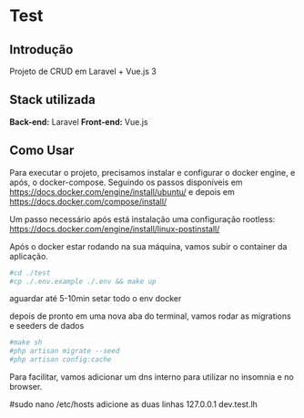 # Test

## Introdução

Projeto de CRUD em Laravel + Vue.js 3

## Stack utilizada

**Back-end:** Laravel
**Front-end:** Vue.js

## Como Usar

Para executar o projeto, precisamos instalar e configurar o docker engine, e após, o docker-compose. Seguindo os passos disponíveis em https://docs.docker.com/engine/install/ubuntu/ e depois em https://docs.docker.com/compose/install/

Um passo necessário após está instalação uma configuração rootless: https://docs.docker.com/engine/install/linux-postinstall/

Após o docker estar rodando na sua máquina, vamos subir o container da aplicação.

```sh
#cd ./test
#cp ./.env.example ./.env && make up
```

aguardar até 5-10min setar todo o env docker

depois de pronto em uma nova aba do terminal, vamos rodar as migrations e seeders de dados

```sh
#make sh
#php artisan migrate --seed
#php artisan config:cache
```

Para facilitar, vamos adicionar um dns interno para utilizar no insomnia e no browser.

#sudo nano /etc/hosts
adicione as duas linhas
127.0.0.1 dev.test.lh
